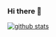 ### Hi there 👋

[![github stats](https://github-readme-stats.vercel.app/api?username=SOMJANG&show_icons=true&hide_border=False)](https://github.com/SOMJANG)
